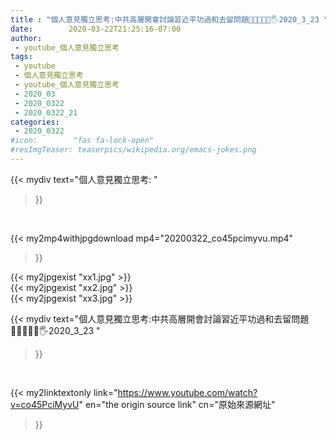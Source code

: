 ```yaml
---
title : "個人意見獨立思考:中共高層開會討論習近平功過和去留問題👩‍👩‍👧‍👧😡🖐2020_3_23 "
date:        2020-03-22T21:25:16-07:00
author:
 - youtube_個人意見獨立思考
tags:
 - youtube
 - 個人意見獨立思考
 - youtube_個人意見獨立思考
 - 2020_03
 - 2020_0322
 - 2020_0322_21
categories:
 - 2020_0322
#icon:        "fas fa-lock-open"
#resImgTeaser: teaserpics/wikipedia.org/emacs-jokes.png
---
```


{{< mydiv text="個人意見獨立思考: "
>}}
<br>


{{< my2mp4withjpgdownload mp4="20200322_co45pcimyvu.mp4"
>}}

{{< my2jpgexist "xx1.jpg" >}}<br>
{{< my2jpgexist "xx2.jpg" >}}<br>
{{< my2jpgexist "xx3.jpg" >}}<br>



{{< mydiv text="個人意見獨立思考:中共高層開會討論習近平功過和去留問題👩‍👩‍👧‍👧😡🖐2020_3_23 "
>}}
<br>

{{< my2linktextonly link="https://www.youtube.com/watch?v=co45PciMyvU"
en="the origin source link" cn="原始來源網址"
>}}


<br>

